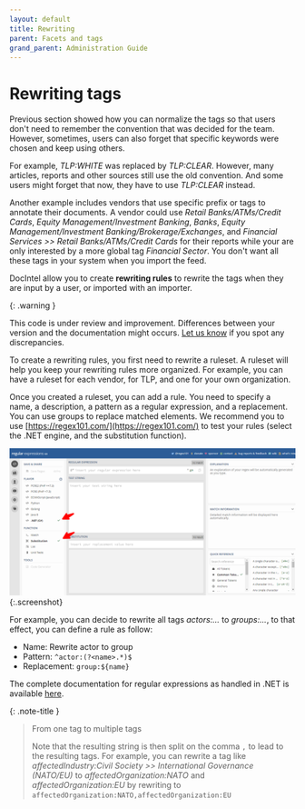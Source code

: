 ```yaml
---
layout: default
title: Rewriting
parent: Facets and tags
grand_parent: Administration Guide
---
```


# Rewriting tags

Previous section showed how you can normalize the tags so that users don't need
to remember the convention that was decided for the team. However, sometimes,
users can also forget that specific keywords were chosen and keep using others.

For example, *TLP:WHITE* was replaced by *TLP:CLEAR*. However, many articles,
reports and other sources still use the old convention. And some users might
forget that now, they have to use *TLP:CLEAR* instead.

Another example includes vendors that use specific prefix or tags to annotate
their documents. A vendor could use  *Retail Banks/ATMs/Credit Cards*, *Equity
Management/Investment Banking*, *Banks*, *Equity Management/Investment
Banking/Brokerage/Exchanges*, and *Financial Services >> Retail
Banks/ATMs/Credit Cards* for their reports while your are only interested by a
more global tag *Financial Sector*. You don't want all these tags in your system
when you import the feed.

DocIntel allow you to create **rewriting rules** to rewrite the tags when they
are input by a user, or imported with an importer.

{: .warning } 

This code is under review and improvement. Differences between your version and
the documentation might occurs. [Let us
know](https://github.com/docintelapp/docs/issues) if you spot any discrepancies.

To create a rewriting rules, you first need to rewrite a ruleset. A ruleset will
help you keep your rewriting rules more organized. For example, you can have a
ruleset for each vendor, for TLP, and one for your own organization.

Once you created a ruleset, you can add a rule. You need to specify a name, a
description, a pattern as a regular expression, and a replacement. You can use
groups to replace matched elements. We recommend you to use
[https://regex101.com/](https://regex101.com/) to test your rules (select the
.NET engine, and the substitution function).

![](/docs/admin/assets/imgs/regex101.png){:.screenshot}

For example, you can decide to rewrite all tags *actors:...* to *groups:...*, to
that effect, you can define a rule as follow:

* Name: Rewrite actor to group
* Pattern: `^actor:(?<name>.*)$`
* Replacement: `group:${name}`

The complete documentation for regular expressions as handled in .NET is
available
[here](https://learn.microsoft.com/en-us/dotnet/standard/base-types/regular-expressions).


{: .note-title }
> From one tag to multiple tags
>
> Note that the resulting string is then split on the comma `,` to lead to the
> resulting tags. For example, you can rewrite a tag like
> *affectedIndustry:Civil Society >> International Governance (NATO/EU)* to
> *affectedOrganization:NATO* and *affectedOrganization:EU* by rewriting to
> `affectedOrganization:NATO,affectedOrganization:EU`